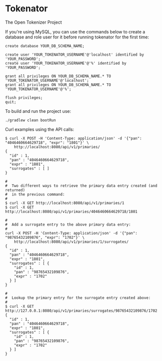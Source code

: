 Tokenator
=========

The Open Tokenizer Project

If you're using MySQL, you can use the commands below to create a database
and role user for it before running tokenator for the first time:
```
create database YOUR_DB_SCHEMA_NAME;

create user 'YOUR_TOKENATOR_USERNAME'@'localhost' identified by 'YOUR_PASSWORD';
create user 'YOUR_TOKENATOR_USERNAME'@'%' identified by 'YOUR_PASSWORD';

grant all privileges ON YOUR_DB_SCHEMA_NAME.* TO 'YOUR_TOKENATOR_USERNAME'@'localhost';
grant all privileges ON YOUR_DB_SCHEMA_NAME.* TO 'YOUR_TOKENATOR_USERNAME'@'%';

flush privileges;
quit;
```

To build and run the project use:

```
./gradlew clean bootRun
```

Curl examples using the API calls:

```
$ curl -X POST -H 'Content-Type: application/json' -d '{"pan": "4046460664629718", "expr": "1801"}' \
    http://localhost:8080/api/v1/primaries/
{
  "id" : 1,
  "pan" : "4046460664629718",
  "expr" : "1801",
  "surrogates" : [ ]
}

#
#  Two different ways to retrieve the primary data entry created (and returned)
#  in the previous command:
#
$ curl -X GET http://localhost:8080/api/v1/primaries/1
$ curl -X GET http://localhost:8080/api/v1/primaries/4046460664629718/1801

#
#  Add a surrogate entry to the above primary data entry:
#
curl -X POST -H 'Content-Type: application/json' -d '{"pan": "98765432109876", "expr": "1702"}' \
    http://localhost:8080/api/v1/primaries/1/surrogates/
{
  "id" : 1,
  "pan" : "4046460664629718",
  "expr" : "1801",
  "surrogates" : [ {
    "id" : 1,
    "pan" : "98765432109876",
    "expr" : "1702"
  } ]
}

#
#  Lookup the primary entry for the surrogate entry created above:
#
$ curl -X GET http://127.0.0.1:8080/api/v1/primaries/surrogates/98765432109876/1702
{
  "id" : 1,
  "pan" : "4046460664629718",
  "expr" : "1801",
  "surrogates" : [ {
    "id" : 1,
    "pan" : "98765432109876",
    "expr" : "1702"
  } ]
}
```


